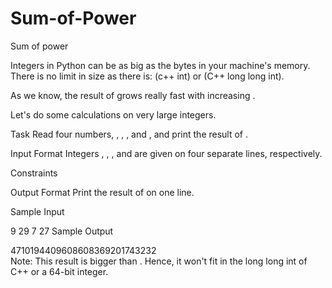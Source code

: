 # Sum-of-Power
Sum of power

Integers in Python can be as big as the bytes in your machine's memory. There is no limit in size as there is:  (c++ int) or  (C++ long long int).

As we know, the result of  grows really fast with increasing .

Let's do some calculations on very large integers.

Task
Read four numbers, , , , and , and print the result of .

Input Format
Integers , , , and  are given on four separate lines, respectively.

Constraints




Output Format
Print the result of  on one line.

Sample Input

9
29
7
27
Sample Output

4710194409608608369201743232  
Note: This result is bigger than . Hence, it won't fit in the long long int of C++ or a 64-bit integer.
